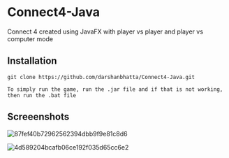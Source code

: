 # Connect4-Java

Connect 4 created using JavaFX with player vs player and player vs computer mode

## Installation 

```
git clone https://github.com/darshanbhatta/Connect4-Java.git

To simply run the game, run the .jar file and if that is not working, then run the .bat file

```

## Screeenshots

![87fef40b72962562394dbb9f9e81c8d6](https://user-images.githubusercontent.com/36747258/41431568-fccc09aa-6fd8-11e8-86e0-7ea9f0afe33d.png)

![4d589204bcafb06ce192f035d65cc6e2](https://user-images.githubusercontent.com/36747258/41431566-fbcf2686-6fd8-11e8-9f4a-9dc0dbd06556.png)



